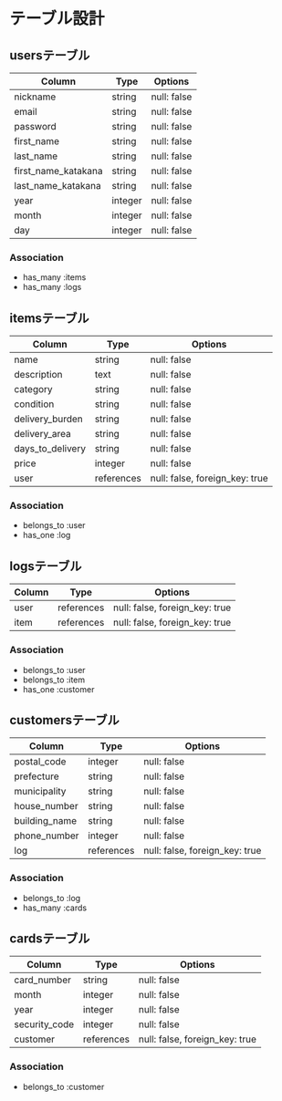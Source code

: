 # テーブル設計

## usersテーブル

| Column              | Type      | Options     |
| ------------------- | --------- | ----------- |
| nickname            | string    | null: false |
| email               | string    | null: false |
| password            | string    | null: false |
| first_name          | string    | null: false |
| last_name           | string    | null: false |
| first_name_katakana | string    | null: false |
| last_name_katakana  | string    | null: false |
| year                | integer   | null: false |
| month               | integer   | null: false |
| day                 | integer   | null: false |

### Association

- has_many :items
- has_many :logs

## itemsテーブル

| Column           | Type       | Options                        |
| ---------------- | ---------- | ------------------------------ |
| name             | string     | null: false                    |
| description      | text       | null: false                    |
| category         | string     | null: false                    |
| condition        | string     | null: false                    |
| delivery_burden  | string     | null: false                    |
| delivery_area    | string     | null: false                    |
| days_to_delivery | string     | null: false                    |
| price            | integer    | null: false                    |
| user             | references | null: false, foreign_key: true |

### Association

- belongs_to :user
- has_one :log

## logsテーブル

| Column | Type       | Options                        |
| ------ | ---------- | ------------------------------ |
| user   | references | null: false, foreign_key: true |
| item   | references | null: false, foreign_key: true |

### Association

- belongs_to :user
- belongs_to :item
- has_one :customer

## customersテーブル

| Column        | Type       | Options                        |
| ------------- | ---------- | ------------------------------ |
| postal_code   | integer    | null: false                    |
| prefecture    | string     | null: false                    |
| municipality  | string     | null: false                    |
| house_number  | string     | null: false                    |
| building_name | string     | null: false                    |
| phone_number  | integer    | null: false                    |
| log           | references | null: false, foreign_key: true |

### Association

- belongs_to :log
- has_many :cards

## cardsテーブル

| Column        | Type       | Options                        |
| ------------- | ---------- | ------------------------------ |
| card_number   | string     | null: false                    |
| month         | integer    | null: false                    |
| year          | integer    | null: false                    |
| security_code | integer    | null: false                    |
| customer      | references | null: false, foreign_key: true |

### Association

- belongs_to :customer